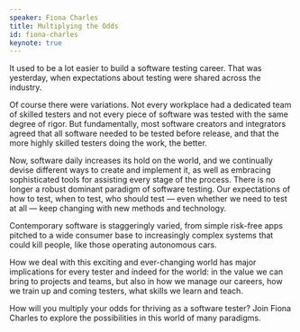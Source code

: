 ```yaml
---
speaker: Fiona Charles
title: Multiplying the Odds
id: fiona-charles
keynote: true
---
```

It used to be a lot easier to build a software testing career. That was yesterday, when expectations about testing were shared across the industry.

Of course there were variations. Not every workplace had a dedicated team of skilled testers and not every piece of software was tested with the same degree of rigor. But fundamentally, most software creators and integrators agreed that all software needed to be tested before release, and that the more highly skilled testers doing the work, the better.

Now, software daily increases its hold on the world, and we continually devise different ways to create and implement it, as well as embracing sophisticated tools for assisting every stage of the process. There is no longer a robust dominant paradigm of software testing. Our expectations of how to test, when to test, who should test — even whether we need to test at all — keep changing with new methods and technology.

Contemporary software is staggeringly varied, from simple risk-free apps pitched to a wide consumer base to increasingly complex systems that could kill people, like those operating autonomous cars.

How we deal with this exciting and ever-changing world has major implications for every tester and indeed for the world: in the value we can bring to projects and teams, but also in how we manage our careers, how we train up and coming testers, what skills we learn and teach.

How will you multiply your odds for thriving as a software tester? Join Fiona Charles to explore the possibilities in this world of many paradigms.
